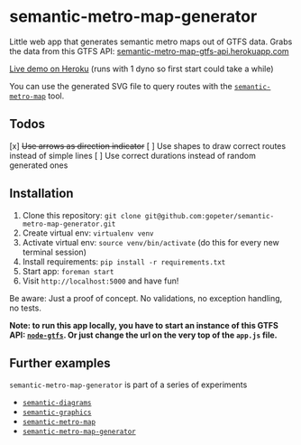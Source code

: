 # semantic-metro-map-generator

Little web app that generates semantic metro maps out of GTFS data. Grabs the data from this GTFS API: [semantic-metro-map-gtfs-api.herokuapp.com](http://semantic-metro-map-gtfs-api.herokuapp.com)

[Live demo on Heroku](http://semantic-metro-map-generator.herokuapp.com) (runs with 1 dyno so first start could take a while)

You can use the generated SVG file to query routes with the [`semantic-metro-map`](http://semantic-metro-map.herokuapp.com) tool.

## Todos

[x] ~~Use arrows as direction indicator~~
[ ] Use shapes to draw correct routes instead of simple lines
[ ] Use correct durations instead of random generated ones

## Installation

1. Clone this repository: `git clone git@github.com:gopeter/semantic-metro-map-generator.git`
2. Create virtual env: `virtualenv venv`
3. Activate virtual env: `source venv/bin/activate` (do this for every new terminal session)
4. Install requirements: `pip install -r requirements.txt`
5. Start app: `foreman start`
6. Visit `http://localhost:5000` and have fun!

Be aware: Just a proof of concept. No validations, no exception handling, no tests.

**Note: to run this app locally, you have to start an instance of this GTFS API: [`node-gtfs`](https://github.com/brendannee/node-gtfs). Or just change the url on the very top of the `app.js` file.**

## Further examples

`semantic-metro-map-generator` is part of a series of experiments

- [`semantic-diagrams`](https://github.com/gopeter/semantic-diagrams)
- [`semantic-graphics`](https://github.com/gopeter/semantic-graphics)
- [`semantic-metro-map`](https://github.com/gopeter/semantic-metro-map)
- [`semantic-metro-map-generator`](https://github.com/gopeter/semantic-metro-map-generator)